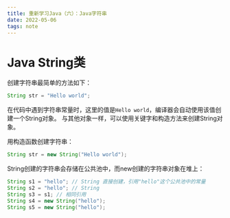 ```yaml
---
title: 重新学习Java（六）：Java字符串
date: 2022-05-06
tags: note
---
```


# Java String类

创建字符串最简单的方法如下：

```java
String str = "Hello world";
```
在代码中遇到字符串常量时，这里的值是`Hello world`，编译器会自动使用该值创建一个String对象。
与其他对象一样，可以使用关键字和构造方法来创建String对象。

用构造函数创建字符串：
```java
String str = new String("Hello world");
```

String创建的字符串会存储在公共池中，而new创建的字符串对象在堆上：
```java
String s1 = "hello"; // String 直接创建，引用"hello"这个公共池中的常量
String s2 = "hello"; // String
String s3 = s1; // 相同引用
String s4 = new String("hello");
String s5 = new String("hello");
```
